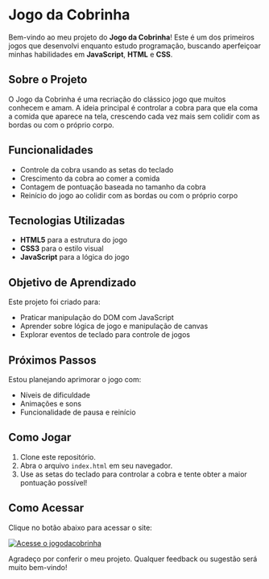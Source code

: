 # Jogo da Cobrinha

Bem-vindo ao meu projeto do **Jogo da Cobrinha**! Este é um dos primeiros jogos que desenvolvi enquanto estudo programação, buscando aperfeiçoar minhas habilidades em **JavaScript**, **HTML** e **CSS**.

## Sobre o Projeto

O Jogo da Cobrinha é uma recriação do clássico jogo que muitos conhecem e amam. A ideia principal é controlar a cobra para que ela coma a comida que aparece na tela, crescendo cada vez mais sem colidir com as bordas ou com o próprio corpo.

## Funcionalidades

- Controle da cobra usando as setas do teclado
- Crescimento da cobra ao comer a comida
- Contagem de pontuação baseada no tamanho da cobra
- Reinício do jogo ao colidir com as bordas ou com o próprio corpo

## Tecnologias Utilizadas

- **HTML5** para a estrutura do jogo
- **CSS3** para o estilo visual
- **JavaScript** para a lógica do jogo

## Objetivo de Aprendizado

Este projeto foi criado para:

- Praticar manipulação do DOM com JavaScript
- Aprender sobre lógica de jogo e manipulação de canvas
- Explorar eventos de teclado para controle de jogos

## Próximos Passos

Estou planejando aprimorar o jogo com:

- Níveis de dificuldade
- Animações e sons
- Funcionalidade de pausa e reinício

## Como Jogar

1. Clone este repositório.
2. Abra o arquivo `index.html` em seu navegador.
3. Use as setas do teclado para controlar a cobra e tente obter a maior pontuação possível!

## Como Acessar

Clique no botão abaixo para acessar o site:

[![Acesse o jogodacobrinha](https://img.shields.io/badge/Acessar-Jogo%20da%20Cobrinha-blue)](https://adenilsonnascimento.github.io/jogodacobrinha/)

Agradeço por conferir o meu projeto. Qualquer feedback ou sugestão será muito bem-vindo!
